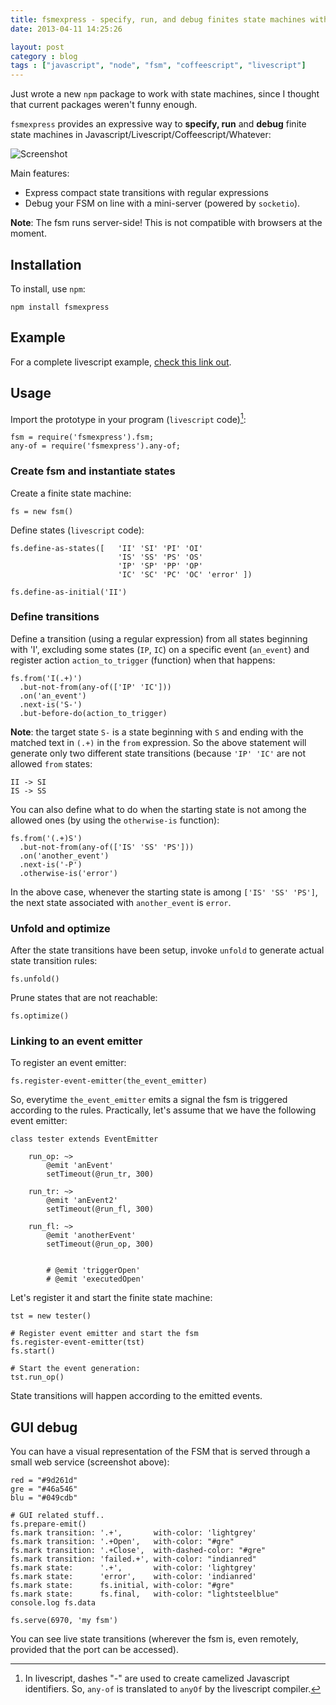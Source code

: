 ```yaml
---
title: fsmexpress - specify, run, and debug finites state machines with Javascript
date: 2013-04-11 14:25:26

layout: post
category : blog 
tags : ["javascript", "node", "fsm", "coffeescript", "livescript"] 
---
```


Just wrote a new `npm` package to work with state machines, since I thought that current packages weren't funny enough.
 
`fsmexpress` provides an expressive way to **specify, run** and **debug** finite state machines in Javascript/Livescript/Coffeescript/Whatever:

![Screenshot](http://dl.dropbox.com/u/5867765/Screen%20Shot%202013-04-08%20at%203.45.28%20PM.png)

Main features:

* Express compact state transitions with regular expressions
* Debug your FSM on line with a mini-server (powered by `socketio`). 

**Note**: The fsm runs server-side! This is not compatible with browsers at the moment.

## Installation

To install, use `npm`:

    npm install fsmexpress

## Example

For a complete livescript example, [check this link out](http://dl.dropbox.com/u/5867765/example.ls).

## Usage

Import the prototype in your program (`livescript` code)[^1]:

    fsm = require('fsmexpress').fsm;
    any-of = require('fsmexpress').any-of;

### Create fsm and instantiate states

Create a finite state machine:

    fs = new fsm()

Define states (`livescript` code):

    fs.define-as-states([   'II' 'SI' 'PI' 'OI' 
                            'IS' 'SS' 'PS' 'OS' 
                            'IP' 'SP' 'PP' 'OP' 
                            'IC' 'SC' 'PC' 'OC' 'error' ])
                            
    fs.define-as-initial('II')

### Define transitions
Define a transition (using a regular expression) from all states
beginning with 'I', excluding some states (`IP`, `IC`) on a specific event (`an_event`) and register action `action_to_trigger` (function) when that happens: 

    fs.from('I(.+)')
      .but-not-from(any-of(['IP' 'IC']))
      .on('an_event')
      .next-is('S-')
      .but-before-do(action_to_trigger)

**Note**: the target state `S-` is a state beginning with `S` and ending with the matched text in `(.+)` in the `from` expression. So the above statement will generate only two different state transitions (because `'IP' 'IC'` are not allowed `from` states:

    II -> SI
    IS -> SS
    

You can also define what to do when the starting state is not among the allowed ones (by using the `otherwise-is` function):

    fs.from('(.+)S')
      .but-not-from(any-of(['IS' 'SS' 'PS']))
      .on('another_event')
      .next-is('-P')
      .otherwise-is('error')

In the above case, whenever the starting state is among `['IS' 'SS' 'PS']`, the next state associated with `another_event` is `error`.

### Unfold and optimize 

After the state transitions have been setup, invoke `unfold` to generate actual state transition rules:

    fs.unfold()

Prune states that are not reachable:
    
    fs.optimize()
    
    
### Linking to an event emitter

To register an event emitter:

    fs.register-event-emitter(the_event_emitter)

So, everytime `the_event_emitter` emits a signal the fsm is triggered according to the rules.
Practically, let's assume that we have the following event emitter:

    class tester extends EventEmitter
        
        run_op: ~> 
            @emit 'anEvent'
            setTimeout(@run_tr, 300)
        
        run_tr: ~> 
            @emit 'anEvent2'
            setTimeout(@run_fl, 300)
        
        run_fl: ~> 
            @emit 'anotherEvent'
            setTimeout(@run_op, 300)


            # @emit 'triggerOpen'
            # @emit 'executedOpen'

Let's register it and start the finite state machine:

    tst = new tester()
    
    # Register event emitter and start the fsm
    fs.register-event-emitter(tst)  
    fs.start()   
    
    # Start the event generation:
    tst.run_op() 

State transitions will happen according to the emitted events.

## GUI debug

You can have a visual representation of the FSM that is served through a small web service (screenshot above):

    red = "#9d261d"
    gre = "#46a546"
    blu = "#049cdb"

    # GUI related stuff..
    fs.prepare-emit()
    fs.mark transition: '.+',       with-color: 'lightgrey'
    fs.mark transition: '.+Open',   with-color: "#gre"
    fs.mark transition: '.+Close',  with-dashed-color: "#gre"
    fs.mark transition: 'failed.+', with-color: "indianred"
    fs.mark state:      '.+',       with-color: 'lightgrey'
    fs.mark state:      'error',    with-color: 'indianred'
    fs.mark state:      fs.initial, with-color: "#gre"
    fs.mark state:      fs.final,   with-color: "lightsteelblue"
    console.log fs.data

    fs.serve(6970, 'my fsm')

You can see live state transitions (wherever the fsm is, even remotely, provided that the port can be accessed).



 [^1]: In livescript, dashes "-" are used to create camelized Javascript identifiers. So, `any-of` is translated to `anyOf` by the livescript compiler.
 
